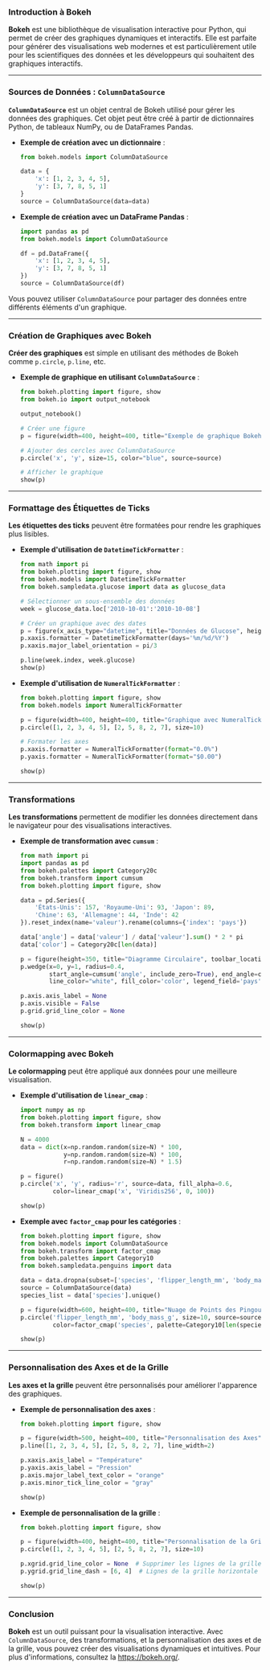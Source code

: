 ### Introduction à Bokeh

**Bokeh** est une bibliothèque de visualisation interactive pour Python, qui permet de créer des graphiques dynamiques et interactifs. Elle est parfaite pour générer des visualisations web modernes et est particulièrement utile pour les scientifiques des données et les développeurs qui souhaitent des graphiques interactifs.

---

### Sources de Données : `ColumnDataSource`

**`ColumnDataSource`** est un objet central de Bokeh utilisé pour gérer les données des graphiques. Cet objet peut être créé à partir de dictionnaires Python, de tableaux NumPy, ou de DataFrames Pandas.

- **Exemple de création avec un dictionnaire** :
  ```python
  from bokeh.models import ColumnDataSource

  data = {
      'x': [1, 2, 3, 4, 5],
      'y': [3, 7, 8, 5, 1]
  }
  source = ColumnDataSource(data=data)
  ```
- **Exemple de création avec un DataFrame Pandas** :
  ```python
  import pandas as pd
  from bokeh.models import ColumnDataSource

  df = pd.DataFrame({
      'x': [1, 2, 3, 4, 5],
      'y': [3, 7, 8, 5, 1]
  })
  source = ColumnDataSource(df)
  ```

Vous pouvez utiliser `ColumnDataSource` pour partager des données entre différents éléments d'un graphique.

---

### Création de Graphiques avec Bokeh

**Créer des graphiques** est simple en utilisant des méthodes de Bokeh comme `p.circle`, `p.line`, etc.

- **Exemple de graphique en utilisant `ColumnDataSource`** :
  ```python
  from bokeh.plotting import figure, show
  from bokeh.io import output_notebook

  output_notebook()

  # Créer une figure
  p = figure(width=400, height=400, title="Exemple de graphique Bokeh")

  # Ajouter des cercles avec ColumnDataSource
  p.circle('x', 'y', size=15, color="blue", source=source)

  # Afficher le graphique
  show(p)
  ```

---

### Formattage des Étiquettes de Ticks

**Les étiquettes des ticks** peuvent être formatées pour rendre les graphiques plus lisibles.

- **Exemple d'utilisation de `DatetimeTickFormatter`** :
  ```python
  from math import pi
  from bokeh.plotting import figure, show
  from bokeh.models import DatetimeTickFormatter
  from bokeh.sampledata.glucose import data as glucose_data

  # Sélectionner un sous-ensemble des données
  week = glucose_data.loc['2010-10-01':'2010-10-08']

  # Créer un graphique avec des dates
  p = figure(x_axis_type="datetime", title="Données de Glucose", height=350, width=800)
  p.xaxis.formatter = DatetimeTickFormatter(days='%m/%d/%Y')
  p.xaxis.major_label_orientation = pi/3

  p.line(week.index, week.glucose)
  show(p)
  ```

- **Exemple d'utilisation de `NumeralTickFormatter`** :
  ```python
  from bokeh.plotting import figure, show
  from bokeh.models import NumeralTickFormatter

  p = figure(width=400, height=400, title="Graphique avec NumeralTickFormatter")
  p.circle([1, 2, 3, 4, 5], [2, 5, 8, 2, 7], size=10)

  # Formater les axes
  p.xaxis.formatter = NumeralTickFormatter(format="0.0%")
  p.yaxis.formatter = NumeralTickFormatter(format="$0.00")

  show(p)
  ```

---

### Transformations

**Les transformations** permettent de modifier les données directement dans le navigateur pour des visualisations interactives.

- **Exemple de transformation avec `cumsum`** :
  ```python
  from math import pi
  import pandas as pd
  from bokeh.palettes import Category20c
  from bokeh.transform import cumsum
  from bokeh.plotting import figure, show

  data = pd.Series({
      'États-Unis': 157, 'Royaume-Uni': 93, 'Japon': 89,
      'Chine': 63, 'Allemagne': 44, 'Inde': 42
  }).reset_index(name='valeur').rename(columns={'index': 'pays'})

  data['angle'] = data['valeur'] / data['valeur'].sum() * 2 * pi
  data['color'] = Category20c[len(data)]

  p = figure(height=350, title="Diagramme Circulaire", toolbar_location=None, tools="hover")
  p.wedge(x=0, y=1, radius=0.4,
          start_angle=cumsum('angle', include_zero=True), end_angle=cumsum('angle'),
          line_color="white", fill_color='color', legend_field='pays', source=data)

  p.axis.axis_label = None
  p.axis.visible = False
  p.grid.grid_line_color = None

  show(p)
  ```

---

### Colormapping avec Bokeh

**Le colormapping** peut être appliqué aux données pour une meilleure visualisation.

- **Exemple d'utilisation de `linear_cmap`** :
  ```python
  import numpy as np
  from bokeh.plotting import figure, show
  from bokeh.transform import linear_cmap

  N = 4000
  data = dict(x=np.random.random(size=N) * 100,
              y=np.random.random(size=N) * 100,
              r=np.random.random(size=N) * 1.5)

  p = figure()
  p.circle('x', 'y', radius='r', source=data, fill_alpha=0.6,
           color=linear_cmap('x', 'Viridis256', 0, 100))

  show(p)
  ```

- **Exemple avec `factor_cmap` pour les catégories** :
  ```python
  from bokeh.plotting import figure, show
  from bokeh.models import ColumnDataSource
  from bokeh.transform import factor_cmap
  from bokeh.palettes import Category10
  from bokeh.sampledata.penguins import data

  data = data.dropna(subset=['species', 'flipper_length_mm', 'body_mass_g'])
  source = ColumnDataSource(data)
  species_list = data['species'].unique()

  p = figure(width=600, height=400, title="Nuage de Points des Pingouins")
  p.circle('flipper_length_mm', 'body_mass_g', size=10, source=source,
           color=factor_cmap('species', palette=Category10[len(species_list)], factors=species_list))

  show(p)
  ```

---

### Personnalisation des Axes et de la Grille

**Les axes et la grille** peuvent être personnalisés pour améliorer l'apparence des graphiques.

- **Exemple de personnalisation des axes** :
  ```python
  from bokeh.plotting import figure, show

  p = figure(width=500, height=400, title="Personnalisation des Axes")
  p.line([1, 2, 3, 4, 5], [2, 5, 8, 2, 7], line_width=2)

  p.xaxis.axis_label = "Température"
  p.yaxis.axis_label = "Pression"
  p.axis.major_label_text_color = "orange"
  p.axis.minor_tick_line_color = "gray"

  show(p)
  ```

- **Exemple de personnalisation de la grille** :
  ```python
  from bokeh.plotting import figure, show

  p = figure(width=400, height=400, title="Personnalisation de la Grille")
  p.circle([1, 2, 3, 4, 5], [2, 5, 8, 2, 7], size=10)

  p.xgrid.grid_line_color = None  # Supprimer les lignes de la grille verticale
  p.ygrid.grid_line_dash = [6, 4]  # Lignes de la grille horizontale en pointillé

  show(p)
  ```

---

### Conclusion

**Bokeh** est un outil puissant pour la visualisation interactive. Avec `ColumnDataSource`, des transformations, et la personnalisation des axes et de la grille, vous pouvez créer des visualisations dynamiques et intuitives. Pour plus d'informations, consultez la https://bokeh.org/.